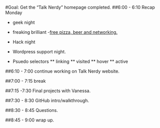 #Goal: Get the “Talk Nerdy” homepage completed.
##6:00 - 6:10 Recap Monday

- geek night

- freaking brilliant
	-[free pizza, beer and networking.](http://us7.campaign-archive1.com/?u=7fc03907e1ab2f93d73154bac&id=0bb53f487f)

- Hack night

- Wordpress support night.

- Psuedo selectors
** linking
** visited
** hover
** active

##6:10 - 7:00 continue working on Talk Nerdy website.

##7:00 - 7:15 break

##7:15 -7:30 Final projects with Vanessa.

##7:30 - 8:30 GitHub intro/walkthrough.

##8:30 - 8:45 Questions.

##8:45 - 9:00 wrap up.
